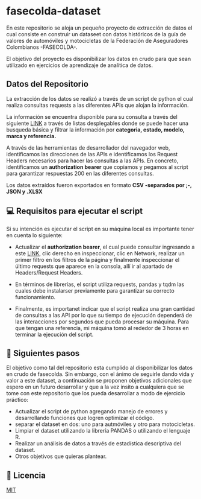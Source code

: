 # fasecolda-dataset
En este repositorio se aloja un pequeño proyecto de extracción de datos el cual consiste en construir un dataseet con datos históricos de la guía de valores de automóviles y motocicletas de la Federación de Aseguradores Colombianos -FASECOLDA-.

El objetivo del proyecto es disponibilizar los datos en crudo para que sean utilizado en ejercicios de aprendizaje de analítica de datos.

## Datos del Repositorio
La extracción de los datos se realizó a través de un script de python el cual realiza consultas requests a las diferentes APIs que alojan la información.

La información se encuentra disponible para su consulta a través del siguiente [LINK](https://fasecolda.com/guia-de-valores/) a través de listas desplegables donde se puede hacer una busqueda básica y filtrar la información por **categoria, estado, modelo, marca y referencia.**

A través de las herramientas de desarrollador del navegador web, identificamos las direcciones de las APIs e identificamos los Request Headers necesarios para hacer las consultas a las APIs. En concreto, identificamos un **authorization bearer** que copiamos y pegamos al script para garantizar respuestas 200 en las diferentes consultas.

Los datos extraídos fueron exportados en formato **CSV -separados por ;-, JSON y .XLSX**


## 💻 Requisitos para ejecutar el script
Si su intención es ejecutar el script en su máquina local es importante tener en cuenta lo siguiente:

* Actualizar el **authorization bearer**, el cual puede consultar ingresando a este [LINK](https://fasecolda.com/guia-de-valores/), clic derecho en inspeccionar, clic en Network, realizar un primer filtro en los filtros de la página y finalmente inspeccionar el último requests que aparece en la consola, allí ir al apartado de Headers/Request Headers.

* En términos de librerías, el script utiliza requests, pandas y tqdm las cuales debe instalarser previamente para garantizar su correcto funcionamiento.

* Finalmente, es importanet indicar que el script realiza una gran cantidad de consultas a las API por lo que su tiempo de ejecución dependerá de las interacciones por segundos que pueda procesar su máquina. Para que tengan una referencia, mi máquina tomó al rededor de 3 horas en terminar la ejecución del script.

## 🚀 Siguientes pasos
El objetivo como tal del repositorio esta cumplido al disponibilizar los datos en crudo de fasecolda. Sin embargo, con el ánimo de seguirle dando vida y valor a este dataset, a continuación se proponen objetivos adicionales que espero en un futuro desarrollar y que a la vez insito a cualquiera que se tome con este repositorio que los pueda desarrollar a modo de ejercicio práctico:

* Actualizar el script de python agregando manejo de errores y desarrollando funciones que logren optimizar el código.
* separar el dataset en dos: uno para autmóviles y otro para motocicletas.
* Limpiar el dataset utilizando la librería PANDAS o utilizando el lenguaje R.
* Realizar un análisis de datos a través de estadística descriptiva del dataset.
* Otros objetivos que quieras plantear.

## 📝 Licencia
[MIT](https://choosealicense.com/licenses/mit/)
